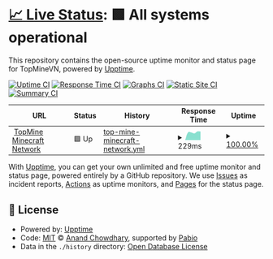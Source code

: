 # [📈 Live Status](https://status.topmine.vip): <!--live status--> **🟩 All systems operational**

This repository contains the open-source uptime monitor and status page for TopMineVN, powered by [Upptime](https://github.com/upptime/upptime).

[![Uptime CI](https://github.com/topminevn/status/workflows/Uptime%20CI/badge.svg)](https://github.com/topminevn/status/actions?query=workflow%3A%22Uptime+CI%22)
[![Response Time CI](https://github.com/topminevn/status/workflows/Response%20Time%20CI/badge.svg)](https://github.com/topminevn/status/actions?query=workflow%3A%22Response+Time+CI%22)
[![Graphs CI](https://github.com/topminevn/status/workflows/Graphs%20CI/badge.svg)](https://github.com/topminevn/status/actions?query=workflow%3A%22Graphs+CI%22)
[![Static Site CI](https://github.com/topminevn/status/workflows/Static%20Site%20CI/badge.svg)](https://github.com/topminevn/status/actions?query=workflow%3A%22Static+Site+CI%22)
[![Summary CI](https://github.com/topminevn/status/workflows/Summary%20CI/badge.svg)](https://github.com/topminevn/status/actions?query=workflow%3A%22Summary+CI%22)

<!--start: status pages-->
<!-- This summary is generated by Upptime (https://github.com/upptime/upptime) -->
<!-- Do not edit this manually, your changes will be overwritten -->
<!-- prettier-ignore -->
| URL | Status | History | Response Time | Uptime |
| --- | ------ | ------- | ------------- | ------ |
| <img alt="" src="https://icons.duckduckgo.com/ip3/null.ico" height="13"> [TopMine Minecraft Network](mc.topmine.vip) | 🟩 Up | [top-mine-minecraft-network.yml](https://github.com/topminevn/status/commits/HEAD/history/top-mine-minecraft-network.yml) | <details><summary><img alt="Response time graph" src="./graphs/top-mine-minecraft-network/response-time-week.png" height="20"> 229ms</summary><br><a href="https://status.topmine.vip/history/top-mine-minecraft-network"><img alt="Response time 229" src="https://img.shields.io/endpoint?url=https%3A%2F%2Fraw.githubusercontent.com%2Ftopminevn%2Fstatus%2FHEAD%2Fapi%2Ftop-mine-minecraft-network%2Fresponse-time.json"></a><br><a href="https://status.topmine.vip/history/top-mine-minecraft-network"><img alt="24-hour response time 229" src="https://img.shields.io/endpoint?url=https%3A%2F%2Fraw.githubusercontent.com%2Ftopminevn%2Fstatus%2FHEAD%2Fapi%2Ftop-mine-minecraft-network%2Fresponse-time-day.json"></a><br><a href="https://status.topmine.vip/history/top-mine-minecraft-network"><img alt="7-day response time 229" src="https://img.shields.io/endpoint?url=https%3A%2F%2Fraw.githubusercontent.com%2Ftopminevn%2Fstatus%2FHEAD%2Fapi%2Ftop-mine-minecraft-network%2Fresponse-time-week.json"></a><br><a href="https://status.topmine.vip/history/top-mine-minecraft-network"><img alt="30-day response time 229" src="https://img.shields.io/endpoint?url=https%3A%2F%2Fraw.githubusercontent.com%2Ftopminevn%2Fstatus%2FHEAD%2Fapi%2Ftop-mine-minecraft-network%2Fresponse-time-month.json"></a><br><a href="https://status.topmine.vip/history/top-mine-minecraft-network"><img alt="1-year response time 229" src="https://img.shields.io/endpoint?url=https%3A%2F%2Fraw.githubusercontent.com%2Ftopminevn%2Fstatus%2FHEAD%2Fapi%2Ftop-mine-minecraft-network%2Fresponse-time-year.json"></a></details> | <details><summary><a href="https://status.topmine.vip/history/top-mine-minecraft-network">100.00%</a></summary><a href="https://status.topmine.vip/history/top-mine-minecraft-network"><img alt="All-time uptime 100.00%" src="https://img.shields.io/endpoint?url=https%3A%2F%2Fraw.githubusercontent.com%2Ftopminevn%2Fstatus%2FHEAD%2Fapi%2Ftop-mine-minecraft-network%2Fuptime.json"></a><br><a href="https://status.topmine.vip/history/top-mine-minecraft-network"><img alt="24-hour uptime 100.00%" src="https://img.shields.io/endpoint?url=https%3A%2F%2Fraw.githubusercontent.com%2Ftopminevn%2Fstatus%2FHEAD%2Fapi%2Ftop-mine-minecraft-network%2Fuptime-day.json"></a><br><a href="https://status.topmine.vip/history/top-mine-minecraft-network"><img alt="7-day uptime 100.00%" src="https://img.shields.io/endpoint?url=https%3A%2F%2Fraw.githubusercontent.com%2Ftopminevn%2Fstatus%2FHEAD%2Fapi%2Ftop-mine-minecraft-network%2Fuptime-week.json"></a><br><a href="https://status.topmine.vip/history/top-mine-minecraft-network"><img alt="30-day uptime 100.00%" src="https://img.shields.io/endpoint?url=https%3A%2F%2Fraw.githubusercontent.com%2Ftopminevn%2Fstatus%2FHEAD%2Fapi%2Ftop-mine-minecraft-network%2Fuptime-month.json"></a><br><a href="https://status.topmine.vip/history/top-mine-minecraft-network"><img alt="1-year uptime 100.00%" src="https://img.shields.io/endpoint?url=https%3A%2F%2Fraw.githubusercontent.com%2Ftopminevn%2Fstatus%2FHEAD%2Fapi%2Ftop-mine-minecraft-network%2Fuptime-year.json"></a></details>

<!--end: status pages-->

With [Upptime](https://upptime.js.org), you can get your own unlimited and free uptime monitor and status page, powered entirely by a GitHub repository. We use [Issues](https://github.com/upptime/upptime/issues) as incident reports, [Actions](https://github.com/topminevn/status/actions) as uptime monitors, and [Pages](https://upptime.github.io/upptime) for the status page.

## 📄 License

- Powered by: [Upptime](https://github.com/upptime/upptime)
- Code: [MIT](./LICENSE) © [Anand Chowdhary](https://anandchowdhary.com), supported by [Pabio](https://pabio.com)
- Data in the `./history` directory: [Open Database License](https://opendatacommons.org/licenses/odbl/1-0/)

